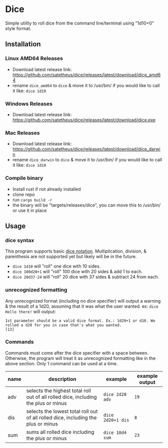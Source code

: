 # Dice
Simple utility to roll dice from the command line/terminal using "1d10+0" style format.

## Installation
### Linux AMD64 Releases
  - Download latest release link: https://github.com/satetheus/dice/releases/latest/download/dice_amd64
  - rename `dice_amd64` to `dice` & move it to /usr/bin/ if you would like to call it like: `dice 1d10`

### Windows Releases
  - Download latest release link: https://github.com/satetheus/dice/releases/latest/download/dice.exe

### Mac Releases
  - Download latest release link: https://github.com/satetheus/dice/releases/latest/download/dice_darwin
  - rename `dice_darwin` to `dice` & move it to /usr/bin/ if you would like to call it like: `dice 1d10`

### Compile binary
  - Install rust if not already installed
  - clone repo
  - run `cargo build -r`
  - the binary will be "targets/releases/dice", you can move this to /usr/bin/ or use it in place

## Usage
### dice syntax
This program supports basic [dice notation](https://en.wikipedia.org/wiki/Dice_notation). Multiplication, division, & parenthesis are not supported yet but likely will be in the future.
 - `dice 1d10` will "roll" one dice with 10 sides.
 - `dice 100d20+1` will "roll" 100 dice with 20 sides & add 1 to each.
 - `dice 20d37-24` will "roll" 20 dice with 37 sides & subtract 24 from each.

### unrecognized formatting
Any unrecognized format (including no dice specifier) will output a warning & the result of a 1d20, assuming that it was what the user wanted.
ex: `dice Hello there!` will output:
```
1st parameter should be a valid dice format. Ex.: 1d20+1 or d10. We rolled a d20 for you in case that's what you wanted.
[13]
```

### Commands
Commands must come after the dice specifier with a space between. Otherwise, the program will treat it as unrecognized formatting like in the above section.
Only 1 command can be used at a time.

| name | description                                                                        | example           | example output |
| ---- | ------------                                                                       | -------           | -------------- |
| adv  | selects the highest total roll out of all rolled dice, including the plus or minus | `dice 2d20 adv`   | `19`           |
| dis  | selects the lowest total roll out of all rolled dice, including the plus or minus  | `dice 2d20+1 dis` | `8`            |
| sum  | sums all rolled dice including the plus or minus                                   | `dice 10d4 sum`   | `23`           |
